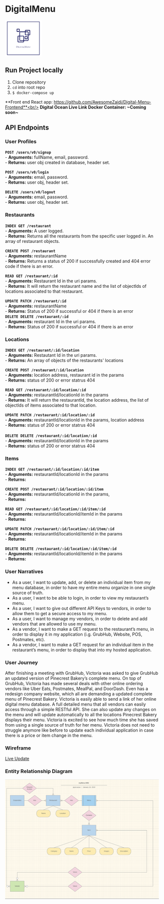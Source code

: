 # DigitalMenu
<img style="height: 120px; width: 120px;" src="./assets/readme/DigiMenu.png"/>

## Run Project locally
1. Clone repository
2. `cd` into root repo
3. `$ docker-compose up`



**Front end React app: https://github.com/AwesomeZaidi/Digital-Menu-Frontend**<br/>
**Digital Ocean Live Link Docker Container: ~Coming soon~**
## API Endpoints
### User Profiles
**`POST /users/v0/signup`** <br>
    - **Arguments:** fullName, email, password. <br>
    - **Returns:**   user obj created in database, header set.
 <br>

**`POST /users/v0/login`**  <br>
    - **Arguments:** email, password. <br>
    - **Returns:**   user obj, header set.
     <br>

**`DELETE /users/v0/logout`**  <br>
    - **Arguments:** email, password. <br>
    - **Returns:**   user obj, header set.
 <br>
### Restaurants
**`INDEX GET /restaurant`**  <br>
    - **Arguments:** A user logged. <br>
    - **Returns:** Returns all the restaurants from the specific user logged in. An array of restaurant objects.
     <br>

**`CREATE POST /restaurant`**  <br>
    - **Arguments:** restaurantName <br>
    - **Returns:** Returns a status of 200 if successfully created and 404 error code if there is an error.

**`READ GET /restaurant/:id`**  <br>
    - **Arguments:** Restaurant Id in the uri params. <br>
    - **Returns:** It will return the restaurant name and the list of objectIds of locations associated to that restaurant.

**`UPDATE PATCH /restaurant/:id`**  <br>
    - **Arguments:** restaurantName  <br>
    - **Returns:** Status of 200 if successful or 404 if there is an error
     <br>
**`DELETE DELETE /restaurant/:id`**  <br>
    - **Arguments:** restaurant Id in the uri params. <br>
    - **Returns:** Status of 200 if successful or 404 if there is an error
 <br>
### Locations
**`INDEX GET /restaurant/:id/location`**  <br>
    - **Arguments:** Restautant Id in the uri params.  <br>
    - **Returns:** An array of objects of the restaurants' locations
 <br>

**`CREATE POST /restaurant/:id/location`**  <br>
    - **Arguments:** location address, restaurant id in the params  <br>
    - **Returns:** status of 200 or error statrus 404
 <br>

**`READ GET /restaurant/:id/location/:id`**  <br>
    - **Arguments:** restaurantId/locationId in the params <br>
    - **Returns:** It will return the restaurantId, the location address, the list of objectIds of items associated to that location.
 <br>

**`UPDATE PATCH /restaurant/:id/location/:id`**  <br>
    - **Arguments:** restaurantId/locationId in the params, location address <br>
    - **Returns:** status of 200 or error statrus 404  
 <br>
**`DELETE DELETE /restaurant/:id/location/:id`**  <br>
    - **Arguments:** restaurantId/locationId in the params <br>
    - **Returns:** status of 200 or error statrus 404 

### Items

**`INDEX GET /restaurant/:id/location/:id/item`** <br>
    - **Arguments:**  restaurantId/locationId in the params <br>
    - **Returns:** 
    <br>

**`CREATE POST /restaurant/:id/location/:id/item`** <br>
    - **Arguments:** restaurantId/locationId in the params, <br>
    - **Returns:** 
    <br>

**`READ GET /restaurant/:id/location/:id/item/:id`** <br>
    - **Arguments:** restaurantId/locationId/itemId in the params <br>
    - **Returns:** 
    <br>

**`UPDATE PATCH /restaurant/:id/location/:id/item/:id`** <br>
    - **Arguments:** restaurantId/locationId/itemId in the params <br>
    - **Returns:** 
    <br>

**`DELETE DELETE /restaurant/:id/location/:id/item/:id`** <br>
    - **Arguments:** restaurantId/locationId/itemId in the params <br>
    - **Returns:** 


### User Narratives
 - As a user, I want to update, add, or delete an individual item from my menu database, in order to have my entire menu organize in one single source of truth.
 - As a user, I want to be able to login, in order to view my restaurant’s menu.
 - As a user, I want to give out different API Keys to vendors, in order to allow them to get a secure access to my menu.
  - As a user, I want to manage my vendors, in order to delete and add vendors that are allowed to use my menu.
 - As a vendor, I want to make a GET request to the restaurant’s menu, in order to display it in my application (i.g. GrubHub, Website, POS, Postmates, etc).
 - As a vendor, I want to make a GET request for an individual item in the restaurant’s menu, in order to display that into my hosted application.

### User Journey
After finishing a meeting with GrubHub, Victoria was asked to give GrubHub an updated version of Pinecrest Bakery’s complete menu. On top of GrubHub, Victoria has made several deals with other online ordering vendors like Uber Eats, Postmates, MealPal, and DoorDash. Even has a redesign company website, which all are demanding a updated complete menu of Pinecrest Bakery. Victoria is easily able to send a link of her online digital menu database. A full detailed menu that all vendors can easily access through a simple RESTful API. She can also update any changes on the menu and will update automatically to all the locations Pinecrest Bakery displays their menu. Victoria is excited to see how much time she has saved from using a single source of truth for her menu. Victoria does not need to struggle anymore like before to update each individual application in case there is a price or item change in the menu. 

### Wireframe
[Live Update](https://balsamiq.cloud/s282s2f/pve4ia6)
### Entity Relationship Diagram
<img src="./assets/readme/digitalMenu_ERD.png"/>
